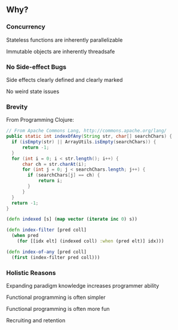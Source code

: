 ## Why?


### Concurrency

Stateless functions are inherently parallelizable

Immutable objects are inherently threadsafe


### No Side-effect Bugs

Side effects clearly defined and clearly marked

No weird state issues


### Brevity

From Programming Clojure:

```java
// From Apache Commons Lang, http://commons.apache.org/lang/
public static int indexOfAny(String str, char[] searchChars) {
  if (isEmpty(str) || ArrayUtils.isEmpty(searchChars)) {
      return -1;
  }
  for (int i = 0; i < str.length(); i++) {
      char ch = str.charAt(i);
      for (int j = 0; j < searchChars.length; j++) {
        if (searchChars[j] == ch) {
            return i;
        } 
      }
  }
  return -1;
}
```

```clojure
(defn indexed [s] (map vector (iterate inc 0) s))

(defn index-filter [pred coll]
  (when pred
    (for [[idx elt] (indexed coll) :when (pred elt)] idx)))

(defn index-of-any [pred coll]
  (first (index-filter pred coll)))
```


### Holistic Reasons

Expanding paradigm knowledge increases programmer ability

Functional programming is often simpler

Functional programming is often more fun

Recruiting and retention